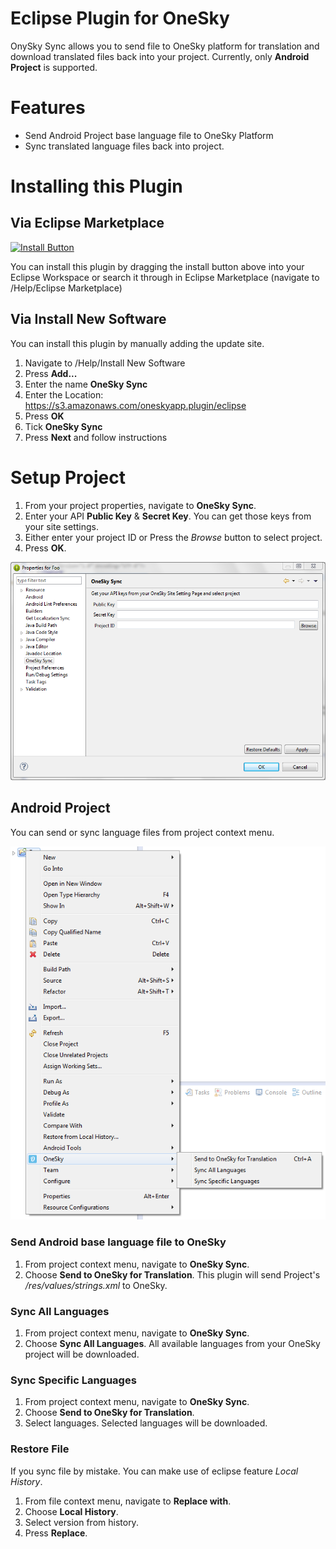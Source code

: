Eclipse Plugin for OneSky
=========================
OnySky Sync allows you to send file to OneSky platform for translation and download translated files back into your project. Currently, only **Android Project** is supported.

Features
========
* Send Android Project base language file to OneSky Platform
* Sync translated language files back into project.

Installing this Plugin
========================

Via Eclipse Marketplace
-------------------------
[![Install Button](http://marketplace.eclipse.org/sites/all/modules/custom/marketplace/images/installbutton.png)](http://marketplace.eclipse.org/marketplace-client-intro?mpc_install=1605645)

You can install this plugin by dragging the install button above into your Eclipse Workspace or search it through in Eclipse Marketplace (navigate to /Help/Eclipse Marketplace) 

Via Install New Software
--------------------------
You can install this plugin by manually adding the update site.

1. Navigate to /Help/Install New Software
2. Press **Add...**
3. Enter the name **OneSky Sync**
4. Enter the Location: https://s3.amazonaws.com/oneskyapp.plugin/eclipse
5. Press **OK**
6. Tick **OneSky Sync**
7. Press **Next** and follow instructions

Setup Project
==============
1. From your project properties, navigate to **OneSky Sync**. 
2. Enter your API **Public Key** & **Secret Key**. You can get those keys from your site settings.
3. Either enter your project ID or Press the *Browse* button to select project.
4. Press **OK**.  

![Project Properties](/md_imgs/project_properties.png)

Android Project
----------------
You can send or sync language files from project context menu.

![Project Context Menu](/md_imgs/project_context_menu.png)

### Send Android base language file to OneSky
1. From project context menu, navigate to **OneSky Sync**.
2. Choose **Send to OneSky for Translation**. This plugin will send Project's */res/values/strings.xml* to OneSky.

### Sync All Languages
1. From project context menu, navigate to **OneSky Sync**.
2. Choose **Sync All Languages**. All available languages from your OneSky project will be downloaded.

### Sync Specific Languages
1. From project context menu, navigate to **OneSky Sync**.
2. Choose **Send to OneSky for Translation**. 
3. Select languages. Selected languages will be downloaded.

### Restore File
If you sync file by mistake. You can make use of eclipse feature *Local History*.

1. From file context menu, navigate to **Replace with**.
2. Choose **Local History**.
3. Select version from history.
4. Press **Replace**.


